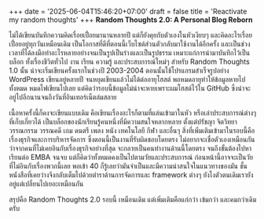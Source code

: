 +++
date = '2025-06-04T15:46:20+07:00'
draft = false
title = 'Reactivate my random thoughts'
+++
**Random Thoughts 2.0: A Personal Blog Reborn**

ไม่ได้เขียนบันทึกความคิดเรื่อยเปื่อยมานานหลายปี แต่ก็ยังคุยกับตัวเองในหัวเงียบๆ และคิดอะไรเรื่อยเปื่อยอยู่ทุกวันเหมือนเดิม
เป็นโอกาสที่ดีที่ตอนนี้เว็บไซต์ส่วนตัวกลับมาใช้งานได้อีกครั้ง และเป็นช่วงเวลาที่ได้ลงมือทำอะไรหลายอย่างจนเป็นรูปเป็นร่างและเป็นรูปธรรม เหมาะแก่การนำมาบันทึกไว้เป็นบล็อก ทั้งเรื่องชีวิตทั่วไป งาน เรียน ความรู้ และประสบการณ์ใหม่ๆ
สำหรับ Random Thoughts 1.0 นั้น น่าจะเริ่มเขียนครั้งแรกในช่วงปี 2003-2004 ตอนนั้นใช้โปรแกรมสำเร็จรูปอย่าง WordPress เขียนอยู่หลายปี จนหยุดเขียนแล้วไม่ได้ต่ออายุโฮสต์ พอหมดอายุทำให้ข้อมูลหายไปทั้งหมด หมดไฟเขียนไปเลย แต่คิดว่ารอบนี้ข้อมูลไม่น่าจะหายเพราะผมโฮสต์ไว้ใน GitHub ซึ่งน่าจะอยู่ไปอีกนานจนถึงวันที่อินเทอร์เน็ตล่มสลาย

เนื้อหาครั้งนี้ก็คงจะเขียนแบบเดิม คือเขียนเรื่องอะไรก็ตามที่แล่นเข้ามาในหัว หรือเล่าประสบการณ์ต่างๆ ที่เก็บเกี่ยวได้ เป็นบล็อกของนักเรียนรู้คนหนึ่งที่มีความสนใจหลากหลาย ตั้งแต่ปรัชญา จิตวิทยา วรรณกรรม วรรณคดี เกม ดนตรี เพลง หนัง เทคโนโลยี กีฬา และอื่นๆ
สิ่งที่เพิ่มเติมเข้ามาในรอบนี้คือเรื่องธุรกิจและการบริหารจัดการ ซึ่งตอนนี้เป็นงานที่รับผิดชอบโดยตรง ไม่อยากจะเชื่อตัวเองเหมือนกันว่าจากคนที่ไม่เคยอินกับเรื่องธุรกิจอย่างที่สุด จะกลายเป็นคนทำงานด้านนี้โดยตรง จนถึงขั้นต้องไปหาเรียนต่อ EMBA จนจบ แต่ก็คิดว่าทั้งหมดคงเป็นไปตามวัยและประสบการณ์ ก่อนหน้านี้อาจจะเป็นวัยที่ไม่อินกับเรื่องพวกนี้เลย พอเข้า 40 ก็รู้เลยว่ามันจำเป็นและมีความน่าสนใจในแนวทางของมัน ชั้นหนังสือที่เคยว่างจึงกลับเต็มไปด้วยตำราด้านการจัดการและ framework ต่างๆ ยังไงตัวตนเดิมเรายังอยู่แต่เปลี่ยนไปเยอะเหมือนกัน

สรุปคือ Random Thoughts 2.0 รอบนี้ เหมือนเดิม แต่เพิ่มเติมคือแก่กว่า เข้มกว่า และคมกว่าเดิมครับ
